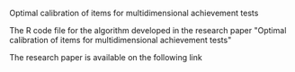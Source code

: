 Optimal calibration of items for multidimensional
achievement tests


The R code file for the algorithm developed in the research paper "Optimal calibration of items for multidimensional
achievement tests"

The research paper is available on the following link
